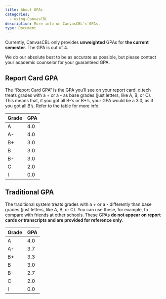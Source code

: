 ```yaml
---
title: About GPAs
categories:
  - using-CanvasCBL
description: More info on CanvasCBL's GPAs.
type: Document
---
```


Currently, CanvasCBL only provides **unweighted** GPAs for **the current semester**. The GPA is out of 4.

We do our absolute best to be as accurate as possible, but please contact your academic counselor for your guaranteed GPA.

## Report Card GPA

The “Report Card GPA” is the GPA you’ll see on your report card. 
d.tech treats grades with a + or a - as base grades (just letters, like A, B, or C).
This means that, if you got all B-’s or B+’s, your GPA would be a 3.0, as if you got all B’s.
Refer to the table for more info.

| Grade | GPA |
| ----- | --- |
| A | 4.0 |
| A- | 4.0 |
| B+ | 3.0 |
| B | 3.0 |
| B- | 3.0 |
| C | 2.0 |
| I | 0.0 |

## Traditional GPA

The traditional system treats grades with a + or a - differently than base grades (just letters, like A, B, or C).
You can use these, for example, to compare with friends at other schools.
These GPAs **do not appear on report cards or transcripts and are provided for reference only**.

| Grade | GPA |
| ----- | --- |
| A | 4.0 |
| A- | 3.7 |
| B+ | 3.3 |
| B | 3.0 |
| B- | 2.7 |
| C | 2.0 |
| I | 0.0 |
